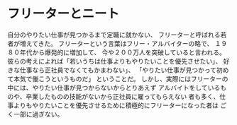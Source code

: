# フリーターとニート

自分のやりたい仕事が見つかるまで定職に就かない、
フリーターと呼ばれる若者が増えてきた。
フリーターという言葉はフリー・アルバイターの略で、
１９８０年代から爆発的に増加して、
今や２００万人を突破していると言われる。
彼らの考えによれば「若いうちは仕事よりもやりたいことを優先させたい」、
好きな仕事なら正社員でなくてもかまわない」、
「やりたい仕事が見つかって初めて本気で働こうというものだ」
ということだ。
しかし、実際にはフリーターの中には、やりたい仕事が見つからないからとりあえず
アルバイトをしているものや、卒業したものの技能がないから正社員に雇ってもらえない
者も多く、仕事よりもやりたいことを優先させるために積極的にフリーターになった者は
ごく一部に過ぎない。
